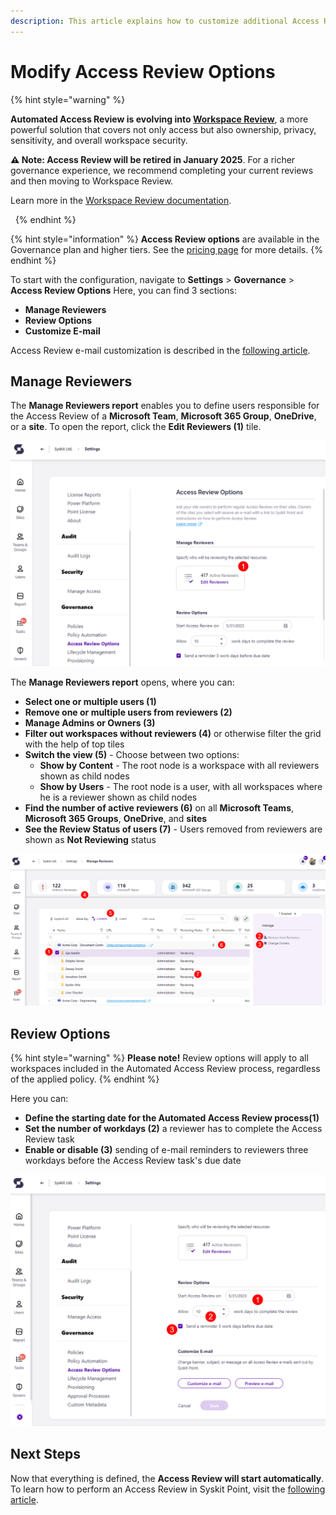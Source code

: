```yaml
---
description: This article explains how to customize additional Access Review options applied to all Access Review policies.
---
```


# Modify Access Review Options
{% hint style="warning" %}

**Automated Access Review is evolving into [Workspace Review](../workspace-review/setup-workspace-review.md)**, a more powerful solution that covers not only access but also ownership, privacy, sensitivity, and overall workspace security. 

**⚠️ Note: Access Review will be retired in January 2025**. For a richer governance experience, we recommend completing your current reviews and then moving to Workspace Review. 

Learn more in the [Workspace Review documentation](../workspace-review/README.md).

 
{% endhint %}

{% hint style="information" %}
**Access Review options** are available in the Governance plan and higher tiers. See the [pricing page](https://www.syskit.com/products/point/pricing/) for more details.
{% endhint %}

To start with the configuration, navigate to **Settings** > **Governance** > **Access Review Options**
Here, you can find 3 sections:
* **Manage Reviewers**
* **Review Options**
* **Customize E-mail**

Access Review e-mail customization is described in the [following article](../../configuration/customize-emails.md#access-review-settings).

## Manage Reviewers

The **Manage Reviewers report** enables you to define users responsible for the Access Review of a **Microsoft Team**, **Microsoft 365 Group**, **OneDrive**, or a **site**. To open the report, click the **Edit Reviewers (1)** tile.

![Access Review Options - Edit Reviewers](../../.gitbook/assets/access-review-options-edit-reviewers.png)

The **Manage Reviewers report** opens, where you can:

* **Select one or multiple users \(1\)**
* **Remove one or multiple users from reviewers \(2\)**
* **Manage Admins or Owners \(3\)**
* **Filter out workspaces without reviewers \(4\)** or otherwise filter the grid with the help of top tiles
* **Switch the view \(5\)** - Choose between two options:
  * **Show by Content** - The root node is a workspace with all reviewers shown as child nodes
  * **Show by Users** - The root node is a user, with all workspaces where he is a reviewer shown as child nodes
* **Find the number of active reviewers \(6\)** on all **Microsoft Teams**, **Microsoft 365 Groups**, **OneDrive**, and **sites**
* **See the Review Status of users \(7\)** - Users removed from reviewers are shown as **Not Reviewing** status

![Automated Access Review Setup - Manage Reviewers](../../.gitbook/assets/access-review-options-manage-reviewers.png)

## Review Options

{% hint style="warning" %}
**Please note!** Review options will apply to all workspaces included in the Automated Access Review process, regardless of the applied policy.
{% endhint %}

Here you can:

* **Define the starting date for the Automated Access Review process\(1\)**
* **Set the number of workdays \(2\)** a reviewer has to complete the Access Review task
* **Enable or disable \(3\)** sending of e-mail reminders to reviewers three workdays before the Access Review task's due date

![Automated Access Review Setup - Review Options](../../.gitbook/assets/access-review-options-review-options.png)

## Next Steps

Now that everything is defined, the **Access Review will start automatically**. 
To learn how to perform an Access Review in Syskit Point, visit the [following article](../../point-collaborators/resolve-governance-tasks/access-review.md).

